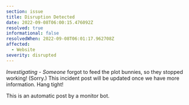 ```yaml
---
section: issue
title: Disruption Detected
date: 2022-09-08T06:00:15.476092Z
resolved: true
informational: false
resolvedWhen: 2022-09-08T06:01:17.962708Z
affected:
  - Website
severity: disrupted
---
```

*Investigating* - _Someone_ forgot to feed the plot bunnies, so they stopped working! (Sorry.) This incident post will be updated once we have more information. Hang tight!

This is an automatic post by a monitor bot.
        